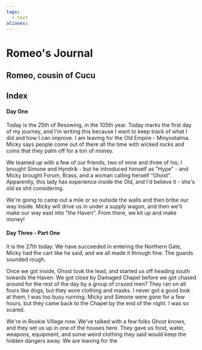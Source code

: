 ```yaml
---
tags:
  - text
aliases:
---
```


# Romeo's Journal
## Romeo, cousin of Cucu

## Index
#### Day One
Today is the 25th of Resowing, in the 105th year. Today marks the first day of my journey, and I'm writing this because I want to keep track of what I did and how I can improve. I am leaving for the Old Empire - Minyostalma. Micky says people come out of there all the time with wicked rocks and coins that they palm off for a ton of money.

We teamed up with a few of our friends, two of mine and three of his; I brought Simone and Hyndrik - but he introduced himself as "Hype" - and Micky brought Forum, Brass, and a woman calling herself "Ghost". Apparently, this lady has experience inside the Old, and I'd believe it - she's old as shit considering.

We're going to camp out a mile or so outside the walls and then bribe our way inside. Micky will drive us in under a supply wagon, and then we'll make our way east into "the Haven". From there, we kit up and make money!

#### Day Three - Part One
It is the 27th today. We have succeeded in entering the Northern Gate, Micky had the cart like he said, and we all made it through fine. The guards sounded rough. 

Once we got inside, Ghost took the lead, and started us off heading south towards the Haven. We got close by Damaged Chapel before we got chased around for the rest of the day by a group of crazed men? They ran on all fours like dogs, but they wore clothing and masks. I never got a good look at them, I was too busy running. Micky and Simone were gone for a few hours, but they came back to the Chapel by the end of the night. I was so scared.

We're in Rookie Village now. We've talked with a few folks Ghost knows, and they set us up in one of the houses here. They gave us food, water, weapons, equipment, and some weird clothing they said would keep the hidden dangers away. We are leaving for the 